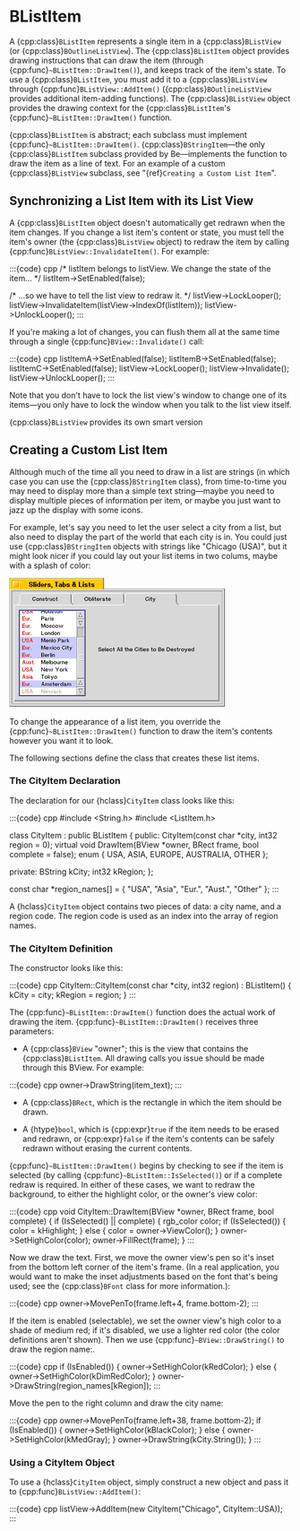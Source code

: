 # BListItem

A {cpp:class}`BListItem` represents a single item in a
{cpp:class}`BListView` (or {cpp:class}`BOutlineListView`). The
{cpp:class}`BListItem` object provides drawing instructions that can draw
the item (through {cpp:func}`~BListItem::DrawItem()`), and keeps track of
the item's state. To use a {cpp:class}`BListItem`, you must add it to a
{cpp:class}`BListView` through {cpp:func}`BListView::AddItem()`
({cpp:class}`BOutlineListView` provides additional item-adding functions).
The {cpp:class}`BListView` object provides the drawing context for the
{cpp:class}`BListItem`'s {cpp:func}`~BListItem::DrawItem()` function.

{cpp:class}`BListItem` is abstract; each subclass must implement
{cpp:func}`~BListItem::DrawItem()`. {cpp:class}`BStringItem`—the only
{cpp:class}`BListItem` subclass provided by Be—implements the function to
draw the item as a line of text. For an example of a custom
{cpp:class}`BListView` subclass, see "{ref}`Creating a Custom List Item`".

## Synchronizing a List Item with its List View

A {cpp:class}`BListItem` object doesn't automatically get redrawn when the
item changes. If you change a list item's content or state, you must tell
the item's owner (the {cpp:class}`BListView` object) to redraw the item by
calling {cpp:func}`BListView::InvalidateItem()`. For example:

:::{code} cpp
/* listItem belongs to listView.
   We change the state of the item... */
listItem->SetEnabled(false);

/* ...so we have to tell the list view to redraw it. */
listView->LockLooper();
listView->InvalidateItem(listView->IndexOf(listItem));
listView->UnlockLooper();
:::

If you're making a lot of changes, you can flush them all at the same time
through a single {cpp:func}`BView::Invalidate()` call:

:::{code} cpp
listItemA->SetEnabled(false);
listItemB->SetEnabled(false);
listItemC->SetEnabled(false);
listView->LockLooper();
listView->Invalidate();
listView->UnlockLooper();
:::

Note that you don't have to lock the list view's window to change one of
its items—you only have to lock the window when you talk to the list view
itself.

{cpp:class}`BListView` provides its own smart version

## Creating a Custom List Item

Although much of the time all you need to draw in a list are strings (in
which case you can use the {cpp:class}`BStringItem` class), from
time-to-time you may need to display more than a simple text string—maybe
you need to display multiple pieces of information per item, or maybe you
just want to jazz up the display with some icons.

For example, let's say you need to let the user select a city from a list,
but also need to display the part of the world that each city is in. You
could just use {cpp:class}`BStringItem` objects with strings like "Chicago
(USA)", but it might look nicer if you could lay out your list items in two
colums, maybe with a splash of color:

![Custom ListItem](./_static/images/custlistitem.png)

To change the appearance of a list item, you override the
{cpp:func}`~BListItem::DrawItem()` function to draw the item's contents
however you want it to look.

The following sections define the class that creates these list items.

### The CityItem Declaration

The declaration for our {hclass}`CityItem` class looks like this:

:::{code} cpp
#include <String.h>
#include <ListItem.h>

class CityItem : public BListItem
{
   public:
      CityItem(const char *city, int32 region = 0);
      virtual void DrawItem(BView *owner,
            BRect frame,
            bool complete = false);
      enum { USA, ASIA, EUROPE, AUSTRALIA, OTHER };

   private:
      BString kCity;
      int32 kRegion;
};

const char *region_names[] = {
   "USA", "Asia", "Eur.", "Aust.", "Other"
};
:::

A {hclass}`CityItem` object contains two pieces of data: a city name, and
a region code. The region code is used as an index into the array of region
names.

### The CityItem Definition

The constructor looks like this:

:::{code} cpp
CityItem::CityItem(const char *city, int32 region)
         : BListItem()
{
   kCity = city;
   kRegion = region;
}
:::

The {cpp:func}`~BListItem::DrawItem()` function does the actual work of
drawing the item. {cpp:func}`~BListItem::DrawItem()` receives three
parameters:

-   A {cpp:class}`BView` "owner"; this is the view that contains the
{cpp:class}`BListItem`. All drawing calls you issue should be made through
this BView. For example:

  :::{code} cpp
owner->DrawString(item_text);
:::

-   A {cpp:class}`BRect`, which is the rectangle in which the item should be
drawn.

-   A {htype}`bool`, which is {cpp:expr}`true` if the item needs to be erased
and redrawn, or {cpp:expr}`false` if the item's contents can be safely
redrawn without erasing the current contents.

{cpp:func}`~BListItem::DrawItem()` begins by checking to see if the item
is selected (by calling {cpp:func}`~BListItem::IsSelected()`) or if a
complete redraw is required. In either of these cases, we want to redraw
the background, to either the highlight color, or the owner's view color:

:::{code} cpp
void CityItem::DrawItem(BView *owner, BRect frame,
                        bool complete)
{
   if (IsSelected() || complete) {
      rgb_color color;
      if (IsSelected()) {
         color = kHighlight;
      }
      else {
         color = owner->ViewColor();
      }
      owner->SetHighColor(color);
      owner->FillRect(frame);
   }
:::

Now we draw the text. First, we move the owner view's pen so it's inset
from the bottom left corner of the item's frame. (In a real application,
you would want to make the inset adjustments based on the font that's being
used; see the {cpp:class}`BFont` class for more information.):

:::{code} cpp
owner->MovePenTo(frame.left+4, frame.bottom-2);
:::

If the item is enabled (selectable), we set the owner view's high color to
a shade of medium red; if it's disabled, we use a lighter red color (the
color definitions aren't shown). Then we use
{cpp:func}`~BView::DrawString()` to draw the region name:.

:::{code} cpp
if (IsEnabled()) {
      owner->SetHighColor(kRedColor);
   }
   else {
      owner->SetHighColor(kDimRedColor);
   }
   owner->DrawString(region_names[kRegion]);
:::

Move the pen to the right column and draw the city name:

:::{code} cpp
owner->MovePenTo(frame.left+38, frame.bottom-2);
   if (IsEnabled()) {
      owner->SetHighColor(kBlackColor);
   }
   else {
      owner->SetHighColor(kMedGray);
   }
   owner->DrawString(kCity.String());
}
:::

### Using a CityItem Object

To use a {hclass}`CityItem` object, simply construct a new object and pass
it to {cpp:func}`BListView::AddItem()`:

:::{code} cpp
listView->AddItem(new CityItem("Chicago", CityItem::USA));
:::
